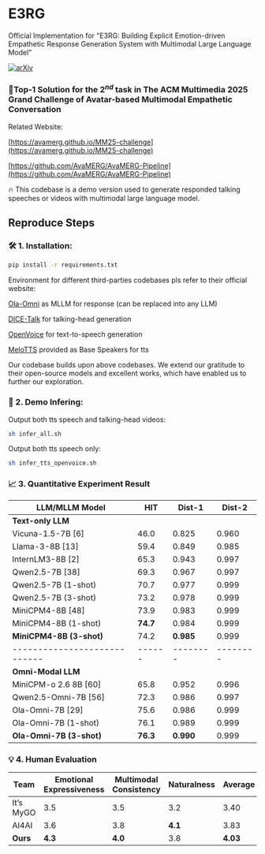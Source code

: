 # E3RG
Official Implementation for "E3RG: Building Explicit Emotion-driven Empathetic Response Generation System with Multimodal Large Language Model"

[![arXiv](https://img.shields.io/badge/arXiv-2508.12854-red)](https://arxiv.org/abs/2508.12854)

### 🥉Top-1 Solution for the $2^{nd}$ task in The ACM Multimedia 2025 Grand Challenge of Avatar-based Multimodal Empathetic Conversation

Related Website: 

[https://avamerg.github.io/MM25-challenge](https://avamerg.github.io/MM25-challenge)

[https://github.com/AvaMERG/AvaMERG-Pipeline](https://github.com/AvaMERG/AvaMERG-Pipeline)

🔥 This codebase is a demo version used to generate responded talking speeches or videos with multimodal large language model.

## Reproduce Steps

### 🛠️ 1. Installation:

```bash
pip install -r requirements.txt
```

Environment for different third-parties codebases pls refer to their official website: 

[Ola-Omni](https://github.com/Ola-Omni/Ola) as MLLM for response (can be replaced into any LLM)

[DICE-Talk](https://github.com/toto222/DICE-Talk) for talking-head generation

[OpenVoice](https://github.com/myshell-ai/OpenVoice/blob/main/docs/USAGE.md#openvoice-v2) for text-to-speech generation

[MeloTTS](https://github.com/myshell-ai/MeloTTS) provided as Base Speakers for tts

Our codebase builds upon above codebases. We extend our gratitude to their open-source models and excellent works, which have enabled us to further our exploration. 

### 🚀 2. Demo Infering:

Output both tts speech and talking-head videos:

```bash
sh infer_all.sh
```

Output both tts speech only:

```bash
sh infer_tts_openvoice.sh
```

### 📈 3. Quantitative Experiment Result

| LLM/MLLM Model            | HIT  | Dist-1 | Dist-2 |
|----------------------------|------|--------|--------|
| **Text-only LLM**          |      |        |        |
| Vicuna-1.5-7B [6]          | 46.0 | 0.825  | 0.960  |
| Llama-3-8B [13]            | 59.4 | 0.849  | 0.985  |
| InternLM3-8B [2]           | 65.3 | 0.943  | 0.997  |
| Qwen2.5-7B [38]            | 69.3 | 0.967  | 0.997  |
| Qwen2.5-7B (1-shot)        | 70.7 | 0.977  | 0.999  |
| Qwen2.5-7B (3-shot)        | 73.2 | 0.978  | 0.999  |
| MiniCPM4-8B [48]           | 73.9 | 0.983  | 0.999  |
| MiniCPM4-8B (1-shot)       | **74.7** | 0.984  | 0.999  |
| **MiniCPM4-8B (3-shot)**       | 74.2 | **0.985** | 0.999  |
|----------------------------|------|--------|--------|
| **Omni-Modal LLM**         |      |        |        |
| MiniCPM-o 2.6 8B [60]      | 65.8 | 0.952  | 0.996  |
| Qwen2.5-Omni-7B [56]       | 72.3 | 0.986  | 0.997  |
| Ola-Omni-7B [29]           | 75.6 | 0.986  | 0.999  |
| Ola-Omni-7B (1-shot)       | 76.1 | 0.989  | 0.999  |
| **Ola-Omni-7B (3-shot)**       | **76.3** | **0.990** | 0.999  |

### 💡 4. Human Evaluation

| Team      | Emotional Expressiveness | Multimodal Consistency | Naturalness | Average |
|-----------|---------------------------|-------------------------|-------------|---------|
| It’s MyGO | 3.5                       | 3.5                     | 3.2         | 3.40    |
| AI4AI     | 3.6                       | 3.8                     | **4.1**     | 3.83    |
| **Ours**  | **4.3**                   | **4.0**                 | 3.8         | **4.03**|

